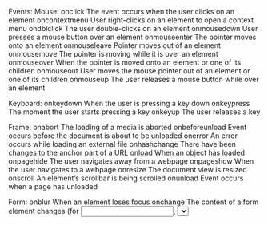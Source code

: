 Events:
Mouse:
onclick
The event occurs when the user clicks on an element
oncontextmenu
User right-clicks on an element to open a context menu
ondblclick
The user double-clicks on an element
onmousedown
User presses a mouse button over an element
onmouseenter
The pointer moves onto an element
onmouseleave
Pointer moves out of an element
onmousemove
The pointer is moving while it is over an element
onmouseover
When the pointer is moved onto an element or one of its children
onmouseout
User moves the mouse pointer out of an element or one of its children
onmouseup
The user releases a mouse button while over an element

Keyboard:
onkeydown
When the user is pressing a key down
onkeypress
The moment the user starts pressing a key
onkeyup
The user releases a key

Frame:
onabort
The loading of a media is aborted
onbeforeunload
Event occurs before the document is about to be unloaded
onerror
An error occurs while loading an external file
onhashchange
There have been changes to the anchor part of a URL
onload
When an object has loaded
onpagehide
The user navigates away from a webpage
onpageshow
When the user navigates to a webpage
onresize
The document view is resized
onscroll
An element’s scrollbar is being scrolled
onunload
Event occurs when a page has unloaded

Form:
onblur
When an element loses focus
onchange
The content of a form element changes (for <input>, <select>and <textarea>)
onfocus
An element gets focus
onfocusin
When an element is about to get focus
onfocusout
The element is about to lose focus
oninput
User input on an element
oninvalid
An element is invalid
onreset
A form is reset
onsearch
The user writes something in a search field (for <input="search">)
onselect
The user selects some text (for <input> and <textarea>)
onsubmit
A form is submitted

Drag:
ondrag
An element is dragged
ondragend
The user has finished dragging the element
ondragenter
The dragged element enters a drop target
ondragleave
A dragged element leaves the drop target
ondragover
The dragged element is on top of the drop target
ondragstart
User starts to drag an element
ondrop
Dragged element is dropped on the drop target

Clipboard:
oncopy
User copies the content of an element
oncut
The user cuts an element’s content
onpaste
A user pastes content in an element

Media:
onabort
Media loading is aborted
oncanplay
The browser can start playing media (e.g. a file has buffered enough)
oncanplaythrough
When browser can play through media without stopping
ondurationchange
The duration of the media changes
onended
The media has reached its end
onerror
Happens when an error occurs while loading an external file
onloadeddata
Media data is loaded
onloadedmetadata
Meta Metadata (like dimensions and duration) are loaded
onloadstart
Browser starts looking for specified media
onpause
Media is paused either by the user or automatically
onplay
The media has been started or is no longer paused
onplaying
Media is playing after having been paused or stopped for buffering
onprogress
Browser is in the process of downloading the media
onratechange
The playing speed of the media changes
onseeked
User is finished moving/skipping to a new position in the media
onseeking
The user starts moving/skipping
onstalled
The browser is trying to load the media but it is not available
onsuspend
Browser is intentionally not loading media
ontimeupdate
The playing position has changed (e.g. because of fast forward)
onvolumechange
Media volume has changed (including mute)
onwaiting
Media paused but expected to resume (for example, buffering)
Animation
animationend
A CSS animation is complete
animationiteration
CSS animation is repeated
animationstart
CSS animation has started

Other:
transitionend
Fired when a CSS transition has completed
onmessage
A message is received through the event source
onoffline
Browser starts to work offline
ononline
The browser starts to work online
onpopstate
When the window’s history changes
onshow
A <menu> element is shown as a context menu
onstorage
A Web Storage area is updated
ontoggle
The user opens or closes the <details> element
onwheel
Mouse wheel rolls up or down over an element
ontouchcancel
Screen touch is interrupted
ontouchend
User finger is removed from a touch screen
ontouchmove
A finger is dragged across the screen
ontouchstart
Finger is placed on touch screen